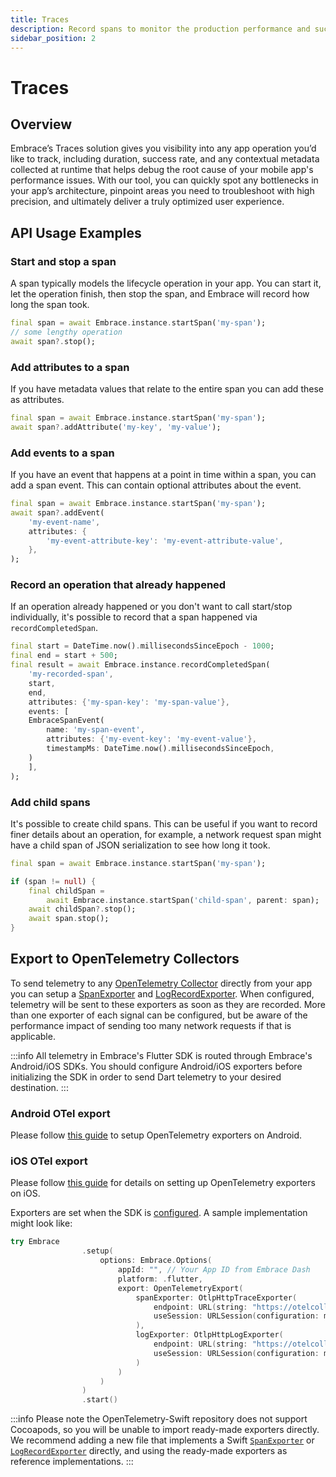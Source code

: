 ```yaml
---
title: Traces
description: Record spans to monitor the production performance and success rates of operations within your mobile app.
sidebar_position: 2
---
```


# Traces

## Overview

Embrace’s Traces solution gives you visibility into any app operation you’d like to track, including duration, success rate, and any contextual metadata collected at runtime that helps debug the root cause of your mobile app's performance issues. With our tool, you can quickly spot any bottlenecks in your app’s architecture, pinpoint areas you need to troubleshoot with high precision, and ultimately deliver a truly optimized user experience.

## API Usage Examples

### Start and stop a span

A span typically models the lifecycle operation in your app. You can start it, let the operation finish, then stop the span, and Embrace will record how long the span took.

```dart
final span = await Embrace.instance.startSpan('my-span');
// some lengthy operation
await span?.stop();
```

### Add attributes to a span

If you have metadata values that relate to the entire span you can add these as attributes.

```dart
final span = await Embrace.instance.startSpan('my-span');
await span?.addAttribute('my-key', 'my-value');
```

### Add events to a span

If you have an event that happens at a point in time within a span, you can add a span event. This can contain optional attributes about the event.

```dart
final span = await Embrace.instance.startSpan('my-span');
await span?.addEvent(
    'my-event-name',
    attributes: {
        'my-event-attribute-key': 'my-event-attribute-value',
    },
);
```

### Record an operation that already happened

If an operation already happened or you don't want to call start/stop individually, it's possible to record that a span happened via `recordCompletedSpan`.

```dart
final start = DateTime.now().millisecondsSinceEpoch - 1000;
final end = start + 500;
final result = await Embrace.instance.recordCompletedSpan(
    'my-recorded-span',
    start,
    end,
    attributes: {'my-span-key': 'my-span-value'},
    events: [
    EmbraceSpanEvent(
        name: 'my-span-event',
        attributes: {'my-event-key': 'my-event-value'},
        timestampMs: DateTime.now().millisecondsSinceEpoch,
    )
    ],
);
```

### Add child spans

It's possible to create child spans. This can be useful if you want to record finer details about an operation, for example, a network request span might have a child span of JSON serialization to see how long it took.

```dart
final span = await Embrace.instance.startSpan('my-span');

if (span != null) {
    final childSpan =
        await Embrace.instance.startSpan('child-span', parent: span);
    await childSpan?.stop();
    await span.stop();
}
```

## Export to OpenTelemetry Collectors

To send telemetry to any [OpenTelemetry Collector](https://opentelemetry.io/docs/collector/) directly from your app you can setup a [SpanExporter](https://opentelemetry.io/docs/specs/otel/trace/sdk/#span-exporter) and [LogRecordExporter](https://opentelemetry.io/docs/specs/otel/logs/sdk/#logrecordexporter). When configured, telemetry will be sent to these exporters as soon as they are recorded. More than one exporter of each signal can be configured, but be aware of the performance impact of sending too many network requests if that is applicable.

:::info
All telemetry in Embrace's Flutter SDK is routed through Embrace's Android/iOS SDKs. You should configure Android/iOS exporters before initializing the SDK in order to send Dart telemetry to your desired destination.
:::

### Android OTel export

Please follow [this guide](/android/features/traces/#export-to-opentelemetry-collectors) to setup OpenTelemetry exporters on Android.

### iOS OTel export

Please follow [this guide](/ios/6x/advanced-features/opentelemetry-export.md) for details on setting up OpenTelemetry exporters on iOS.

Exporters are set when the SDK is [configured](/flutter/integration/add-embrace-sdk/#ios-setup). A sample implementation might look like:

```swift
try Embrace
                .setup(
                    options: Embrace.Options(
                        appId: "", // Your App ID from Embrace Dash
                        platform: .flutter,
                        export: OpenTelemetryExport(
                            spanExporter: OtlpHttpTraceExporter(
                                endpoint: URL(string: "https://otelcollector-gateway.mydomain.com/v1/traces")!,
                                useSession: URLSession(configuration: myAuthorizedConfiguration)
                            ),
                            logExporter: OtlpHttpLogExporter(
                                endpoint: URL(string: "https://otelcollector-gateway.mydomain.com/v1/logs")!,
                                useSession: URLSession(configuration: myAuthorizedConfiguration)
                            )
                        )
                    )
                )
                .start()
```

:::info
Please note the OpenTelemetry-Swift repository does not support Cocoapods, so you will be unable to import ready-made exporters directly. We recommend adding a new file that implements a Swift [`SpanExporter`](https://github.com/open-telemetry/opentelemetry-swift/blob/main/Sources/OpenTelemetrySdk/Trace/Export/SpanExporter.swift) or [`LogRecordExporter`](https://github.com/open-telemetry/opentelemetry-swift/blob/main/Sources/OpenTelemetrySdk/Logs/Export/LogRecordExporter.swift) directly, and using the ready-made exporters as reference implementations.
:::
